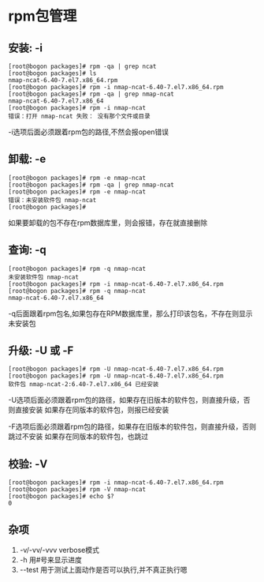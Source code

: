 # rpm包管理

## 安装: -i

    [root@bogon packages]# rpm -qa | grep ncat
    [root@bogon packages]# ls
    nmap-ncat-6.40-7.el7.x86_64.rpm
    [root@bogon packages]# rpm -i nmap-ncat-6.40-7.el7.x86_64.rpm 
    [root@bogon packages]# rpm -qa | grep nmap-ncat
    nmap-ncat-6.40-7.el7.x86_64
    [root@bogon packages]# rpm -i nmap-ncat
    错误：打开 nmap-ncat 失败： 没有那个文件或目录

-i选项后面必须跟着rpm包的路径,不然会报open错误

## 卸载: -e

    [root@bogon packages]# rpm -e nmap-ncat
    [root@bogon packages]# rpm -qa | grep nmap-ncat
    [root@bogon packages]# rpm -e nmap-ncat
    错误：未安装软件包 nmap-ncat 
    [root@bogon packages]#

如果要卸载的包不存在rpm数据库里，则会报错，存在就直接删除

## 查询: -q

    [root@bogon packages]# rpm -q nmap-ncat
    未安装软件包 nmap-ncat 
    [root@bogon packages]# rpm -i nmap-ncat-6.40-7.el7.x86_64.rpm 
    [root@bogon packages]# rpm -q nmap-ncat
    nmap-ncat-6.40-7.el7.x86_64

-q后面跟着rpm包名,如果包存在RPM数据库里，那么打印该包名，不存在则显示未安装包

## 升级:  -U 或 -F
    [root@bogon packages]# rpm -U nmap-ncat-6.40-7.el7.x86_64.rpm 
    [root@bogon packages]# rpm -U nmap-ncat-6.40-7.el7.x86_64.rpm 
	软件包 nmap-ncat-2:6.40-7.el7.x86_64 已经安装

-U选项后面必须跟着rpm包的路径，如果存在旧版本的软件包，则直接升级，否则直接安装
如果存在同版本的软件包，则报已经安装

-F选项后面必须跟着rpm包的路径，如果存在旧版本的软件包，则直接升级，否则跳过不安装
如果存在同版本的软件包，也跳过

## 校验: -V

    [root@bogon packages]# rpm -i nmap-ncat-6.40-7.el7.x86_64.rpm 
    [root@bogon packages]# rpm -V nmap-ncat
    [root@bogon packages]# echo $?
    0

## 杂项
1. -v/-vv/-vvv verbose模式
2. -h 用#号来显示进度
3. --test 用于测试上面动作是否可以执行,并不真正执行嗯






